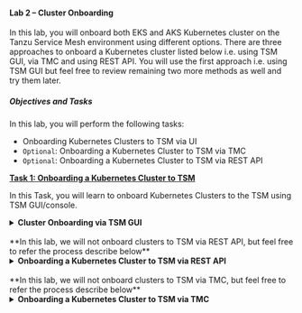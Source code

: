 #### Lab 2 – Cluster Onboarding

In this lab, you will onboard both EKS and AKS Kubernetes cluster on the Tanzu Service Mesh environment using different options. There are three approaches to onboard a Kubernetes cluster listed below i.e. using TSM GUI, via TMC and using REST API. You will use the first approach i.e. using TSM GUI but feel free to review remaining two more methods as well and try them later. 

##### Objectives and Tasks

In this lab, you will perform the following tasks:

* Onboarding Kubernetes Clusters to TSM via UI
* `Optional`: Onboarding a Kubernetes Cluster to TSM via TMC
* `Optional`: Onboarding a Kubernetes Cluster to TSM via REST API

<ins>**Task 1: Onboarding a Kubernetes Cluster to TSM**</ins>

In this Task, you will learn to onboard Kubernetes Clusters to the TSM using TSM GUI/console.
<details>
<summary><b>Cluster Onboarding via TSM GUI</b></summary>
<p>

##### Onboarding First Cluster to the TSM 

* Login to the TSM console. Open a browser in a **`New Incognito Window`**.
```dashboard:open-url
url: https://prod-2.nsxservicemesh.vmware.com/home
```

* In the upper-left corner of the Tanzu Service Mesh Console, click **NEW WORKFLOW** and then **Onboard New Cluster** to open the `Onboard Clusters panel`.  
> Note: If you're onboarding a very first cluster to the Tanzu Service Mesh, the Onboard Clusters panel appears automatically when you login to the TSM.

* In the **Onboard Clusters** panel, enter a name of the first cluster that you will to onboard and click **GENERATE SECURITY TOKEN.**
  Your cluster name is:
  * Cluster 1 Name -   
    **`aks-{{ session_namespace }}`{{copy}}**

> Note: In this workshop, both Kubernetes clusters can reach out to TSM directly without any proxy in between. In case, you are onboarding a cluster that is behind proxy, then you need to select Configure a proxy to connect this cluster… option and provide the necessary details.
![](./media/image9.png)

* You will now be provided with 2 kubectl commands: 
  * First one is to apply “operator-deployment.yaml” file which created all required TSM objects, such as Namespace, CRDs, Service Account, RoleBinding, deployments, secret etc. on the target cluster
  * The second one will create the required secret named “​​generic” under the namespace “vmware-system-tsm”


* Connect to the first cluster context
  ```execute-1
  kubectl config use-context $AKS_CL_CONTEXT
  ```

* Run both kubectl commands displayed on the TSM GUI one by one and wait for completion. 
* Once you have all the required objects created on both the clusters, the Tanzu Service Mesh console will prompt you to “**Install Tanzu Service Mesh on the cluster**”. 
* To install Tanzu Service Mesh in all the namespaces, select `Install on all Namespaces` (by default this is selected already). The system namespaces on the cluster, such as `kube-system`, `kube-public`, and `istio-system`, are excluded from Tanzu Service Mesh by default.
![](./media/image11.png)
* Click **INSTALL TANZU SERVICE MESH** option and It will start installing TSM data plane component on the clusters.
![](./media/image12.png)

* When the installation is completed, **Tanzu Service Mesh Installed** appears next to the cluster name.
![](./media/image14.png)

* Click **`EXIT TO CONSOLE`** 
  
* Validate the TSM installation by running the following commands. All pod must be in a running state under `istio-system` namespace.

  ```execute-1
  kubectl get po -n istio-system
  ```

#### Onboarding Second Cluster to the TSM 

* In the upper-left corner of the Tanzu Service Mesh Console, click **NEW WORKFLOW** and then **Onboard New Cluster** to open the `Onboard Clusters panel`.  

* In the **Onboard Clusters** panel, enter a name of the first cluster that you will to onboard and click **GENERATE SECURITY TOKEN.**
  Your cluster name is:
  * Cluster 2 Name -   
    **`eks-{{ session_namespace }}`{{copy}}**


* You will now be provided with 2 kubectl commands: 
  * First one is to apply “operator-deployment.yaml” file which created all required TSM objects, such as Namespace, CRDs, Service Account, RoleBinding, deployments, secret etc. on the target cluster
  * The second one will create the required secret named “​​generic” under the namespace “vmware-system-tsm”


* Connect to the second cluster context
  ```execute-1
  kubectl config use-context $EKS_CL_CONTEXT
  ```
* Run both kubectl commands displayed on the TSM GUI one by one and wait for completion. 


* Once you have all the required objects created on both the clusters, the Tanzu Service Mesh console will prompt you to “**Install Tanzu Service Mesh on the cluster**”. 

* To install Tanzu Service Mesh in all the namespaces, select `Install on all Namespaces` (by default this is selected already). The system namespaces on the cluster, such as `kube-system`, `kube-public`, and `istio-system`, are excluded from Tanzu Service Mesh by default.
![](./media/image11.png)

* Click **INSTALL TANZU SERVICE MESH** option and It will start installing TSM data plane component on the clusters.
![](./media/image12.png)

* When the installation is completed, **Tanzu Service Mesh Installed** appears next to the cluster name.
![](./media/image14.png)


* Click **`EXIT TO CONSOLE`** 
  
* Validate the TSM installation by running the following commands. All pod must be in a running state under `istio-system` namespace.

  ```execute-2
  kubectl get po -n istio-system
  ```
* You are done with both clusters onboarding.

</p> 
</details>
<br/>
**In this lab, we will not onboard clusters to TSM via REST API, but feel free to refer the process describe below**
<br/>
<details>
<summary><b>Onboarding a Kubernetes Cluster to TSM via REST API</b></summary>
<p>


In this task, you will learn the REST API way to onboard a Kubernetes Cluster to TSM.

**Cluster on-boarding Pre-requirement Tasks**

**Generate an API token**

* Login to the VMware Cloud Service Console
```dashboard:open-url
url:  https://console.cloud.vmware.com/csp/gateway/discovery
```
   

* In the upper-right corner of the VMware Cloud Services Console, click your user name and under **User Settings**, click **MyAccount**
![](./media/image22.png)

* On the **My Account** page, click the **API Tokens** tab
![](./media/image23.png)

* Click **Generate a new API token** and fill the required details**.**
![](./media/image24.png)

* Click on **Generate**

* You will be prompted to copy the newly generated token for later use.
![](./media/image25.png)

* Copy the token and click on **Continue. **

> *Note: You won’t be able to see the token again on the UI, so make sure
that you copy it.*

**Generate an Access Token**

* Set an environment variable for the API token, run the following command on terminal 1

> export CSP_TOKEN=\<put your API token here\> 

* To exchange the API token for an access token, submit the following request on terminal 1

> curl
> 'https://console.cloud.vmware.com/csp/gateway/am/api/auth/api-tokens/authorize'
> -H 'authority: console.cloud.vmware.com' -H 'pragma: no-cache' -H
> 'cache-control: no-cache' -H 'accept: application/json, text/plain,
> \*/\*' --data-raw 'refresh\_token=\<put your API token here\>'
> --compressed''

* After executing the above command, you will get a response in which **access\_token** is present. Copy it to the safe place for later use.

* We will be using the above access\_token in the **csp-auth-token** header during rest api call.


 **Cluster Onboarding Steps**

* To get the URL of the registration YAML file for your cluster, submit the following request on terminal 1

> ![](./media/image26.png)

 Note: GET call format is GET https://{server\_name}/tsm/v1alpha1/clusters/onboard-url

    - Where server_name is the name of TSM server and it can be different for you. So check your TSM URL once and change it accordingly.

    - Add the csp-auth-token header value

* In a terminal window, to apply the registration YAML to your cluster, run the following kubectl command, including the returned URL in the previous command.

![Text Description automatically generated](./media/image27.png)

* Now we need to submit the PUT request, here is the PUT request URL


  - Add a csp-auth-token in the header and send the PUT request.

  - In the PUT call, you need to update cluster\_id as and TSM server
    name.

![](./media/image28.png)

For the PUT request body, here is the sample

> {
> 
> "displayName": "string",
> 
> "description": "string",
> 
> "tags": \[
> 
> "string"
> 
> \],
> 
> "labels": \[
> 
> {
> 
> "key": "string",
> 
> "value": "string"
> 
> }
> 
> \],
> 
> "autoInstallServiceMesh": false,
> 
> "enableNamespaceExclusions": true,
> 
> "namespaceExclusions": \[
> 
> {
> 
> "type": "string",
> 
> "match": "string"
> 
> }
> 
> \]
> 
> }
> 
Here, you will use the mandatory values only for simplicity purpose.
You can change the values depending on the type of Kubernetes cluster.

> {
> 
> "displayName": "eksclusterfromrest",
> 
> "description": "EKS cluster onboarding",
> 
> "tags": \[
> 
> "demoeks"
> 
> \],
> 
> "autoInstallServiceMesh": true,
> 
> "enableNamespaceExclusions": false
> 
> }
 
In the response body, you will see the token field. Make a note of it.
> 
> ![Graphical user interface, table Description automatically
> generated](./media/image29.png)

* To establish a secure connection between the cluster and Tanzu Service Mesh and register the cluster with Tanzu Service Mesh, run the following kubectl command on terminal 1

> kubectl -n vmware-system-tsm create secret generic cluster-token
> --from-literal=token=\<put your token here from previous step\>

* You will see the following output

> secret/cluster-token created

* Since I have used autoInstallServiceMesh to true during PUT request call, So the TSM Data plane component installation will happen in cluster automatically.

* Watch the progress of TSM data plane components installation by running the following command.
```execute-1
kubectl get po -A 
```

![](./media/image30.png)

* It will take few mins to complete the installation. Monitor the progress.

* Finally, Review the status on TSM UI for the newly onboarded cluster. Cluster should be visible on the TSM UI.
</p>
</details>

<br/>
**In this lab, we will not onboard clusters to TSM via TMC, but feel free to refer the process describe below**
<br/>
<details>
<summary><b>Onboarding a Kubernetes Cluster to TSM via TMC</b></summary>
<p>


In this task, you will learn to onboard a Kubernetes Cluster on TSM via TMC. To accomplish this task, there are few additional pre-requirements
that needs to be completed.

**Pre-requirements**

* Integrating TSM with TMC – *<span class="underline">This is one time activity</span>*

* Login to the Tanzu Mission Control UI

* From the left navigation pane, Click **Administration** and then **Integrations**

* Click on **ENABLE** under Tanzu Service Mesh tile and **CONFIRM**

![](./media/image15.png)

> Note:

  - To enable Tanzu Service Mesh and then add clusters, your Tanzu
    Service Mesh account must be in the same organization as your Tanzu
    Mission Control account.

  - To enable service mesh for your organization, you must be associated
    with the *organization.admin* role

* After clicking on the **CONFIRM** button, TSM integration with TMC will be enabled.

* Now, you need to onboard a Kubernetes cluster to TMC before it can be onboarded to TSM. Follow the steps.

> Note: Cluster lifecycle is covered under a different workshop, so if you are new to TMC, attend that first.

**Onboarding Cluster to TSM**

* Login to the VMware Cloud Services.
```dashboard:open-url
url: https://console.cloud.vmware.com/csp/gateway/discovery
```
* In the left side navigation pane, Click **Clusters.** You will see the list of attached and created clusters.

* From the list, look for your cluster and click on the cluster name.

* On the right side of the screen, you will see the **ADD INTEGRATION** option.
![](./media/image16.png)

* Click on the **ADD INTEGRATION** and select **Tanzu Service Mesh**.
![](./media/image17.png)

* You will see a prompt to select for the namespace exclusion. For this workshop purpose, go with first option.  
![](./media/image18.png)

* Wait for \~10-15 mins, you can also watch the progress by running the following command.
    ```execute-1
    kubectl get all -n vmware-system-tsm
    ```

    ```execute-1
    kubectl get all -n istio-system
    ```
* To view the status on the UI, refresh the page by clicking on the icon ![](./media/image20.png) at the right top-corner to see the status.

![](./media/image21.png)

* You have successfully onboarded your Kubernetes cluster to TSM via TMC.
</p>
</details>


